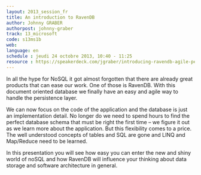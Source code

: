 ```yaml
---
layout: 2013_session_fr
title: An introduction to RavenDB
author: Johnny GRABER
authorpost: johnny-graber
track: 13_microsoft
code: s13ms1b
web: 
language: en
schedule : jeudi 24 octobre 2013, 10:40 - 11:25
resource : https://speakerdeck.com/jgraber/introducing-ravendb-agile-persistence-in-net-soft-shake-2013
---
```


In all the hype for NoSQL it got almost forgotten that there are already great products that can ease our work. One of those is RavenDB. With this document oriented database we finally have an easy and agile way to handle the persistence layer.

We can now focus on the code of the application and the database is just an implementation detail. No longer do we need to spend hours to find the perfect database schema that must be right the first time – we figure it out as we learn more about the application. But this flexibility comes to a price. The well understood concepts of tables and SQL are gone and LINQ and Map/Reduce need to be learned.

In this presentation you will see how easy you can enter the new and shiny world of noSQL and how RavenDB will influence your thinking about data storage and software architecture in general. 
